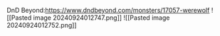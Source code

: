 DnD Beyond:https://www.dndbeyond.com/monsters/17057-werewolf
![[Pasted image 20240924012747.png]]
![[Pasted image 20240924012752.png]]